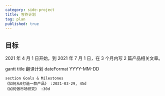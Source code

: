 ```yaml
---
category: side-project
title: 写作计划
tag: plan
published: true
---
```


## 目标

2021 年 4 月 1 日开始，到 2021 年 7 月 1 日，在 3 个月内写 2 篇产品相关文章。

<div class="mermaid">
    gantt
    title 翻译计划
    dateFormat  YYYY-MM-DD

    section Goals & Milestones
    《如何从0打造一款产品》 :2021-03-29, 45d
    《如何做市场研究》 :30d

</div>
